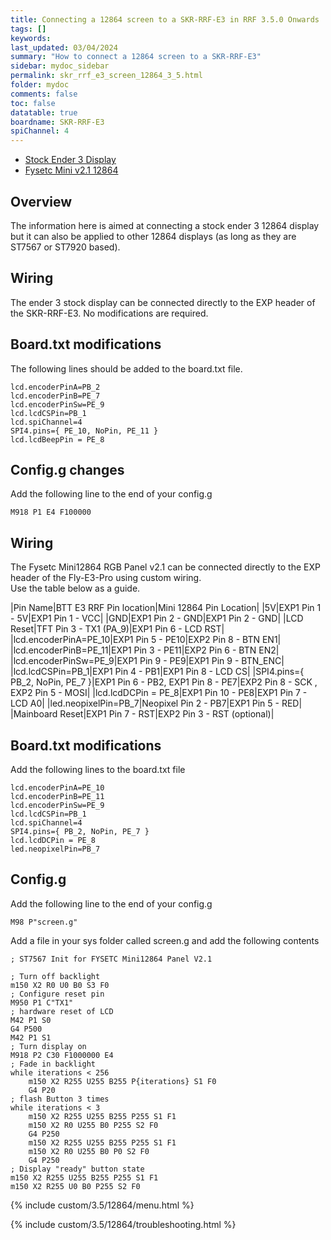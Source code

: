 ```yaml
---
title: Connecting a 12864 screen to a SKR-RRF-E3 in RRF 3.5.0 Onwards
tags: []
keywords: 
last_updated: 03/04/2024
summary: "How to connect a 12864 screen to a SKR-RRF-E3"
sidebar: mydoc_sidebar
permalink: skr_rrf_e3_screen_12864_3_5.html
folder: mydoc
comments: false
toc: false
datatable: true
boardname: SKR-RRF-E3
spiChannel: 4
---
```


<ul id="profileTabs" class="nav nav-tabs">
  <li class="active"><a class="noCrossRef" href="#ender" data-toggle="tab">Stock Ender 3 Display</a></li>  
    <li><a class="noCrossRef" href="#fysetc21" data-toggle="tab">Fysetc Mini v2.1 12864</a></li>
</ul>
  <div class="tab-content">
<div role="tabpanel" class="tab-pane active" id="ender" markdown="1">

## Overview

The information here is aimed at connecting a stock ender 3 12864 display but it can also be applied to other 12864 displays (as long as they are ST7567 or ST7920 based).  

## Wiring

The ender 3 stock display can be connected directly to the EXP header of the SKR-RRF-E3. No modifications are required.

## Board.txt modifications

The following lines should be added to the board.txt file.

```text
lcd.encoderPinA=PB_2
lcd.encoderPinB=PE_7
lcd.encoderPinSw=PE_9
lcd.lcdCSPin=PB_1
lcd.spiChannel=4
SPI4.pins={ PE_10, NoPin, PE_11 }
lcd.lcdBeepPin = PE_8
```

## Config.g changes

Add the following line to the end of your config.g

```text
M918 P1 E4 F100000
```

</div>

<div role="tabpanel" class="tab-pane" id="fysetc21" markdown="1">

## Wiring

The Fysetc Mini12864 RGB Panel v2.1 can be connected directly to the EXP header of the Fly-E3-Pro using custom wiring.  
Use the table below as a guide.

<div class="datatable-begin"></div>

|Pin Name|BTT E3 RRF Pin location|Mini 12864 Pin Location|
|5V|EXP1 Pin 1 - 5V|EXP1 Pin 1 - VCC|
|GND|EXP1 Pin 2 - GND|EXP1 Pin 2 - GND|
|LCD Reset|TFT Pin 3 - TX1 (PA_9)|EXP1 Pin 6 - LCD RST|
|lcd.encoderPinA=PE_10|EXP1 Pin 5 - PE10|EXP2 Pin 8 - BTN EN1|
|lcd.encoderPinB=PE_11|EXP1 Pin 3 - PE11|EXP2 Pin 6 - BTN EN2|
|lcd.encoderPinSw=PE_9|EXP1 Pin 9 - PE9|EXP1 Pin 9 - BTN_ENC|
|lcd.lcdCSPin=PB_1|EXP1 Pin 4 - PB1|EXP1 Pin 8 - LCD CS|
|SPI4.pins={ PB_2, NoPin, PE_7 }|EXP1 Pin 6 - PB2, EXP1 Pin 8 - PE7|EXP2 Pin 8 - SCK , EXP2 Pin 5 - MOSI|
|lcd.lcdDCPin = PE_8|EXP1 Pin 10 - PE8|EXP1 Pin 7  - LCD A0|
|led.neopixelPin=PB_7|Neopixel Pin 2 - PB7|EXP1 Pin 5 - RED|
|Mainboard Reset|EXP1 Pin 7 - RST|EXP2 Pin 3 - RST (optional)|

<div class="datatable-end"></div>

## Board.txt modifications

Add the following lines to the board.txt file

```text
lcd.encoderPinA=PE_10
lcd.encoderPinB=PE_11
lcd.encoderPinSw=PE_9
lcd.lcdCSPin=PB_1
lcd.spiChannel=4
SPI4.pins={ PB_2, NoPin, PE_7 }
lcd.lcdDCPin = PE_8
led.neopixelPin=PB_7
```

## Config.g

Add the following line to the end of your config.g

```text
M98 P"screen.g"
```

Add a file in your sys folder called screen.g and add the following contents

```text
; ST7567 Init for FYSETC Mini12864 Panel V2.1

; Turn off backlight
m150 X2 R0 U0 B0 S3 F0
; Configure reset pin
M950 P1 C"TX1" 
; hardware reset of LCD
M42 P1 S0
G4 P500
M42 P1 S1
; Turn display on
M918 P2 C30 F1000000 E4
; Fade in backlight
while iterations < 256
    m150 X2 R255 U255 B255 P{iterations} S1 F0
    G4 P20
; flash Button 3 times
while iterations < 3
    m150 X2 R255 U255 B255 P255 S1 F1
    m150 X2 R0 U255 B0 P255 S2 F0
    G4 P250
    m150 X2 R255 U255 B255 P255 S1 F1
    m150 X2 R0 U255 B0 P0 S2 F0
    G4 P250
; Display "ready" button state  
m150 X2 R255 U255 B255 P255 S1 F1
m150 X2 R255 U0 B0 P255 S2 F0
```

</div>

</div>

{% include custom/3.5/12864/menu.html %}

{% include custom/3.5/12864/troubleshooting.html %}
